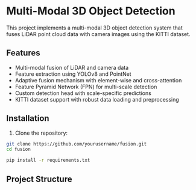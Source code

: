 # Multi-Modal 3D Object Detection

This project implements a multi-modal 3D object detection system that fuses LiDAR point cloud data with camera images using the KITTI dataset.

## Features

- Multi-modal fusion of LiDAR and camera data
- Feature extraction using YOLOv8 and PointNet
- Adaptive fusion mechanism with element-wise and cross-attention
- Feature Pyramid Network (FPN) for multi-scale detection
- Custom detection head with scale-specific predictions
- KITTI dataset support with robust data loading and preprocessing

## Installation

1. Clone the repository:
```bash
git clone https://github.com/yourusername/fusion.git
cd fusion
```

```bash
pip install -r requirements.txt
```

## Project Structure

